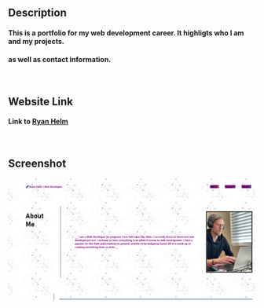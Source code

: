 ## Description

#### This is a portfolio for my web development career. It highligts who I am and my projects. 
#### as well as contact information. 

<br />

## Website Link
#### Link to [Ryan Helm](https://rjhelm.github.io/portfolio)

<br />

## Screenshot

![Website Screenshot](assets\images\website-screenshotPNG.PNG)

